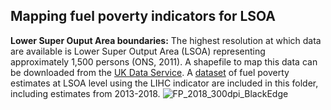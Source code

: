 ## Mapping fuel poverty indicators for LSOA

**Lower Super Ouput Area boundaries:** The highest resolution at which data are available is Lower Super Output Area (LSOA) representing approximately 1,500 persons (ONS, 2011). A shapefile to map this data can be downloaded from the [UK Data Service](https://borders.ukdataservice.ac.uk/easy_download.html). A [dataset](https://github.com/CaitHRobinson/Encyclopedia/blob/master/England/LSOA/LSOA_EP.csv) of fuel poverty estimates at LSOA level using the LIHC indicator are included in this folder, including estimates from 2013-2018.
![FP_2018_300dpi_BlackEdge](https://user-images.githubusercontent.com/57355504/92476948-a7945400-f1d7-11ea-8df2-a3d984abf05c.jpg)

